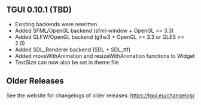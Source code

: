 TGUI 0.10.1  (TBD)
------------------

- Existing backends were rewritten
- Added SFML/OpenGL backend (sfml-window + OpenGL >= 3.3)
- Added GLFW/OpenGL backend (glfw3 + OpenGL >= 3.3 or GLES >= 2.0)
- Added SDL\_Renderer backend (SDL + SDL\_ttf)
- Added moveWithAnimation and resizeWithAnimation functions to Widget
- TextSize can now also be set in theme file


Older Releases
--------------

See the website for changelogs of older releases: https://tgui.eu/changelog/


